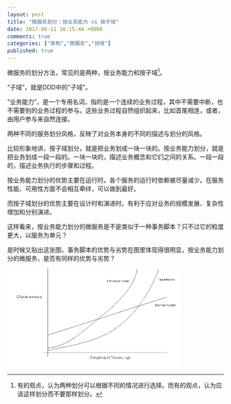 ```yaml
---
layout: post
title: "微服务划分：按业务能力 vs 按子域"
date: 2017-06-11 16:15:44 +0800
comments: true
categories: ["架构","微服务","领域"]
published: true
---
```


微服务的划分方法，常见的是两种，按业务能力和按子域[^1]。<!-- more-->

“子域”，就是DDD中的"子域"。

“业务能力”，是一个专用名词，指的是一个连续的业务过程，其中不需要中断，也不需要别的业务过程的参与。这些业务过程自然组织起来，比如首尾相连，或者，由用户参与来自然连接。

两种不同的服务划分风格，反映了对业务本身的不同的描述与划分的风格。

比较形象地讲，按子域划分，就是把业务划成一块一块的。按业务能力划分，就是把业务划成一段一段的。一块一块的，描述业务概念和它们之间的关系。一段一段的，描述业务执行的步骤和过程。

按业务能力划分的优势主要在运行时。各个服务的运行时依赖被尽量减少。在服务性能、可用性方面不会相互牵绊，可以做到最好。

而按子域划分的优势主要在设计时和演进时。有利于应对业务的规模发展、复杂性增加和分别演进。

这样看来，按业务能力划分的微服务是不是类似于一种事务脚本？只不过它的粒度更大，以服务为单元？

是时候又贴出这张图，事务脚本的优势与劣势在图里体现得很明显，按业务能力划分的微服务，是否有同样的优势与劣势？ 

<img src="/images/domain/domain.gif" width="80%"/>



[^1]: 有的观点，认为两种划分可以根据不同的情况进行选择。而有的观点，认为应该这样划分而不要那样划分。